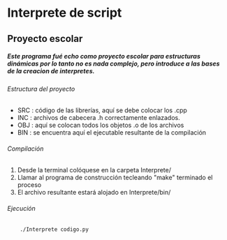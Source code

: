 Interprete de script
=====================

Proyecto escolar
------------------


##### Este programa fué echo como proyecto escolar para estructuras dinámicas por lo tanto no es nada complejo, pero introduce a las bases de la creacion de interpretes.

###### Estructura del proyecto
* SRC : código de las librerías, aquí se debe colocar los .cpp
* INC : archivos de cabecera .h correctamente enlazados.
* OBJ : aquí se colocan todos los objetos .o de los archivos
* BIN : se encuentra aquí el ejecutable resultante de la compilación

###### Compilación
1. Desde la terminal colóquese en la carpeta Interprete/
2. Llamar al programa de construcción tecleando "make" terminado el proceso
3. El archivo resultante estará alojado en Interprete/bin/

###### Ejecución
```bash
	./Interprete codigo.py
```